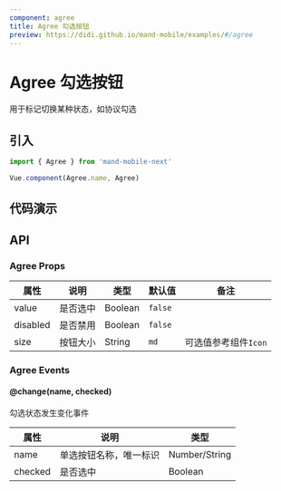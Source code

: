```yaml
---
component: agree
title: Agree 勾选按钮
preview: https://didi.github.io/mand-mobile/examples/#/agree
---
```


# Agree 勾选按钮

用于标记切换某种状态，如协议勾选

## 引入

```javascript
import { Agree } from 'mand-mobile-next'

Vue.component(Agree.name, Agree)
```

## 代码演示

<demo-wrapper
  src="src/packages/agree/demo"
  :demos="demos"
/>

<script setup>
const demos = import.meta.globEager('../../../src/packages/agree/demo/demo*.vue')
</script>

## API

### Agree Props
|属性 | 说明 | 类型 | 默认值 | 备注 |
|----|-----|------|------|------|
|value|是否选中|Boolean|`false`| |
|disabled|是否禁用|Boolean|`false`| |
|size|按钮大小|String|`md`|可选值参考组件`Icon`|

### Agree Events

#### @change(name, checked)
勾选状态发生变化事件

|属性 | 说明 | 类型 |
|----|-----|------|
|name|单选按钮名称，唯一标识|Number/String|
|checked|是否选中|Boolean|
